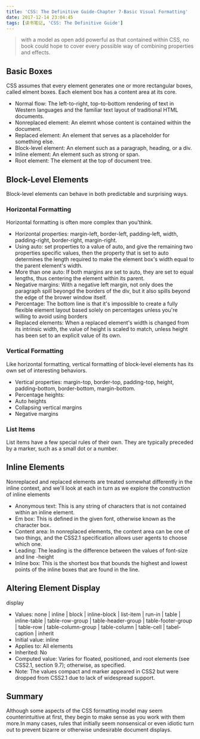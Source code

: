 ```yaml
---
title: 'CSS: The Definitive Guide-Chapter 7-Basic Visual Formatting'
date: 2017-12-14 23:04:45
tags: [读书笔记, 'CSS: The Definitive Guide']
---
```

> with a model as open add powerful as that contained within CSS, no book could hope to cover every possible way of combining properties and effects.

<!--more-->

## Basic Boxes

CSS assumes that every element generates one or more rectangular boxes, called elment boxes. Each element box has a content area at its core.

- Normal flow: The left-to-right, top-to-bottom rendering of text in Western languages and the familiar text layout of traditional HTML documents.
- Nonreplaced element: An elemnt whose content is contained within the document.
- Replaced element: An element that serves as a placeholder for something else.
- Block-level element: An element such as a paragraph, heading, or a div.
- Inline element: An element such as strong or span.
- Root element: The element at the top of document tree.

## Block-Level Elements

Block-level elements can behave in both predictable and surprising ways.

### Horizontal Formatting

Horizontal formatting is often more complex than you'think.

- Horizontal properties: margin-left, border-left, padding-left, width, padding-right, border-right, margin-right.
- Using auto: set properties to a value of auto, and give the remaining two properties specific values, then the property that is set to auto determines the length required to make the element box's width equal to the parent element's width.
- More than one auto: If both margins are set to auto, they are set to equal lengths, thus centering the element within its parent.
- Negative margins: With a negative left margin, not only does the paragraph spill beyongd the borders of the div, but it also spills beyond the edge of the brower window itself.
- Percentage: The bottom line is that it's impossible to create a fully flexible element layout based solely on percentages unless you're willing to avoid using borders
- Replaced elements: When a replaced element's width is changed from its intrinsic width, the value of height is scaled to match, unless height has been set to an explicit value of its own.

### Vertical Formatting

Like horizontal formatting, vertical formatting of block-level elements has its own set of interesting behaviors.

- Vertical properties: margin-top, border-top, padding-top, height, padding-bottom, border-bottom, margin-bottom.
- Percentage heights:
- Auto heights
- Collapsing vertical margins
- Negative margins


### List Items

List items have a few special rules of their own. They are typically preceded by a marker, such as a small dot or a number.

## Inline Elements

Nonreplaced and replaced elements are treated somewhat differently in the inline context, and we'll look at each in turn as we explore the construction of inline elements

- Anonymous text: This is any string of characters that is not contained within an inline element.
- Em box: This is defined in the given font, otherwise known as the character box.
- Content area: In nonreplaced elements, the content area can be one of two things, and the CSS2.1 specification allows user agents to choose which one.
- Leading: The leading is the difference between the values of font-size and line -height
- Inline box: This is the shortest box that bounds the highest and lowest points of the inline boxes that are found in the line.

## Altering Element Display

display

- Values: none | inline | block | inline-block | list-item | run-in | table | inline-table | table-row-group | table-header-group | table-footer-group | table-row | table-column-group | table-column | table-cell | tabel-caption | inherit
- Initial value: inline
- Applies to: All elements
- Inherited: No
- Computed value: Varies for floated, positioned, and root elements (see CSS2.1, section 9.7); otherwise, as specified.
- Note: The values compact and marker appeared in CSS2 but were dropped from CSS2.1 due to lack of widespread support.

## Summary

Although some aspects of the CSS formatting model may seem counterintuitive at first, they begin to make sense as you work with them more.In many cases, rules that initially seem nonsensical or even idiotic turn out to prevent bizarre or otherwise undesirable document displays.